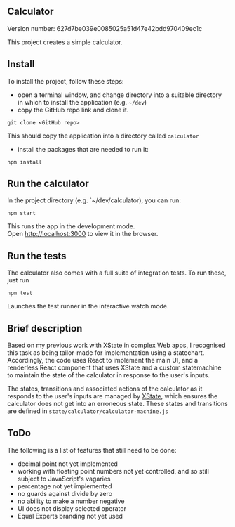 ## Calculator

Version number: 627d7be039e0085025a51d47e42bdd970409ec1c

This project creates a simple calculator.

## Install

To install the project, follow these steps:

- open a terminal window, and change directory into a suitable directory in which to install the application (e.g. `~/dev`)
- copy the GitHub repo link and clone it. 
```
git clone <GitHub repo>
```
This should copy the application into a directory called `calculator`
- install the packages that are needed to run it:
```
npm install
```

## Run the calculator

In the project directory (e.g. `~/dev/calculator), you can run:

```
npm start
```

This runs the app in the development mode.<br>
Open [http://localhost:3000](http://localhost:3000) to view it in the browser.

## Run the tests

The calculator also comes with a full suite of integration tests. To run these, just run
```
npm test
```

Launches the test runner in the interactive watch mode.<br>

## Brief description
Based on my previous work with XState in complex Web apps, I recognised this task as being tailor-made for implementation using a statechart. Accordingly, the code uses React to implement the main UI, and a renderless React component that uses XState and a custom statemachine to maintain the state of the calculator in response to the user's inputs.

The states, transitions and associated actions of the calculator as it responds to the user's inputs are managed by [XState](https://xstate.js.org/), which ensures the calculator does not get into an erroneous state. These states and transitions are defined in `state/calculator/calculator-machine.js` 

## ToDo
The following is a list of features that still need to be done:

- decimal point not yet implemented
- working with floating point numbers not yet controlled, and so still subject to JavaScript's vagaries 
- percentage not yet implemented
- no guards against divide by zero
- no ability to make a number negative
- UI does not display selected operator
- Equal Experts branding not yet used
